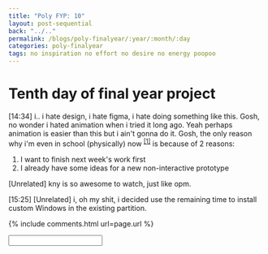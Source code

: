 ```yaml
---
title: "Poly FYP: 10"
layout: post-sequential
back: "../.."
permalink: /blogs/poly-finalyear/:year/:month/:day
categories: poly-finalyear
tags: no inspiration no effort no desire no energy poopoo
---
```

# Tenth day of final year project

<span class="timestamp">[14:34]</span> i.. i hate design, i hate figma, i hate doing something like this. Gosh, no wonder i hated animation when i tried it long ago. Yeah perhaps animation is easier than this but i ain't gonna do it. Gosh, the only reason why i'm even in school (physically) now <sup><a href="#1">[1]</a></sup> is because of 2 reasons:

1. I want to finish next week's work first
1. I already have some ideas for a new non-interactive prototype

[Unrelated] kny is so awesome to watch, just like opm.

<span class="timestamp">[15:25]</span> [Unrelated] i, oh my shit, i decided use the remaining time to install custom Windows in the existing partition. 


<!--

<span class='disable-selection' ondblclick="this.innerHTML=''">&lt;<b>REDACTED</b>&gt;</span>
<span class='disable-selection' ondblclick="this.innerHTML=''">&#42;&#42;&#42;&#42;</span>

-->
{% include comments.html url=page.url %}

<input id="password-input" type="password" class="text-secret" onkeyup="unlock()" autocomplete="off">

<span class="disable-selection" id="truth" style="display:none;"><sup id="1">[1]</sup> church camp is today, and i'm here in school. good lord gracious.</span>
